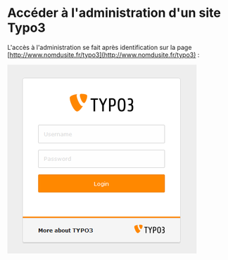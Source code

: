 # Accéder à l'administration d'un site Typo3

L'accès  à l'administration  se  fait  après  identification  sur  la page [http://www.nomdusite.fr/typo3](http://www.nomdusite.fr/typo3) :

![](/Images/Login_Typo3.png)

